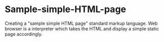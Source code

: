 # Sample-simple-HTML-page
Creating a "sample simple HTML page" standard markup language. Web browser is a interpreter which takes the HTML and display a simple static page accordingly.
